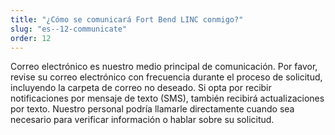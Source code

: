 ```yaml
---
title: "¿Cómo se comunicará Fort Bend LINC conmigo?"
slug: "es--12-communicate"
order: 12
---
```


Correo electrónico es nuestro medio principal de comunicación. Por favor, revise su correo electrónico con frecuencia durante el proceso de solicitud, incluyendo la carpeta de correo no deseado. Si opta por recibir notificaciones por mensaje de texto (SMS), también recibirá actualizaciones por texto. Nuestro personal podría llamarle directamente cuando sea necesario para verificar información o hablar sobre su solicitud.
